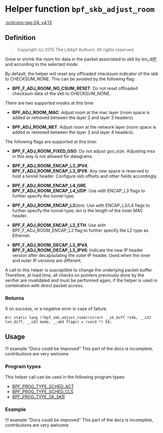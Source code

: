 # Helper function `bpf_skb_adjust_room`

<!-- [FEATURE_TAG](bpf_skb_adjust_room) -->
[:octicons-tag-24: v4.13](https://github.com/torvalds/linux/commit/2be7e212d5419a400d051c84ca9fdd083e5aacac)
<!-- [/FEATURE_TAG] -->

## Definition

> Copyright (c) 2015 The Libbpf Authors. All rights reserved.


<!-- [HELPER_FUNC_DEF] -->
Grow or shrink the room for data in the packet associated to _skb_ by _len_diff_, and according to the selected _mode_.

By default, the helper will reset any offloaded checksum indicator of the skb to CHECKSUM_NONE. This can be avoided by the following flag:

* **BPF_F_ADJ_ROOM_NO_CSUM_RESET**: Do not reset offloaded
  checksum data of the skb to CHECKSUM_NONE.

There are two supported modes at this time:

* **BPF_ADJ_ROOM_MAC**: Adjust room at the mac layer
  (room space is added or removed between the layer 2 and   layer 3 headers).

* **BPF_ADJ_ROOM_NET**: Adjust room at the network layer
  (room space is added or removed between the layer 3 and   layer 4 headers).

The following flags are supported at this time:

* **BPF_F_ADJ_ROOM_FIXED_GSO**: Do not adjust gso_size.
  Adjusting mss in this way is not allowed for datagrams.

* **BPF_F_ADJ_ROOM_ENCAP_L3_IPV4**,
  **BPF_F_ADJ_ROOM_ENCAP_L3_IPV6**:   Any new space is reserved to hold a tunnel header.   Configure skb offsets and other fields accordingly.

* **BPF_F_ADJ_ROOM_ENCAP_L4_GRE**,
  **BPF_F_ADJ_ROOM_ENCAP_L4_UDP**:   Use with ENCAP_L3 flags to further specify the tunnel type.

* **BPF_F_ADJ_ROOM_ENCAP_L2**(_len_):
  Use with ENCAP_L3/L4 flags to further specify the tunnel   type; _len_ is the length of the inner MAC header.

* **BPF_F_ADJ_ROOM_ENCAP_L2_ETH**:
  Use with BPF_F_ADJ_ROOM_ENCAP_L2 flag to further specify the   L2 type as Ethernet.

* **BPF_F_ADJ_ROOM_DECAP_L3_IPV4**,
  **BPF_F_ADJ_ROOM_DECAP_L3_IPV6**:   Indicate the new IP header version after decapsulating the outer   IP header. Used when the inner and outer IP versions are different.

A call to this helper is susceptible to change the underlying packet buffer. Therefore, at load time, all checks on pointers previously done by the verifier are invalidated and must be performed again, if the helper is used in combination with direct packet access.

### Returns

0 on success, or a negative error in case of failure.

`#!c static long (*bpf_skb_adjust_room)(struct __sk_buff *skb, __s32 len_diff, __u32 mode, __u64 flags) = (void *) 50;`
<!-- [/HELPER_FUNC_DEF] -->

## Usage

!!! example "Docs could be improved"
    This part of the docs is incomplete, contributions are very welcome

### Program types

This helper call can be used in the following program types:

<!-- DO NOT EDIT MANUALLY -->
<!-- [HELPER_FUNC_PROG_REF] -->
 * [BPF_PROG_TYPE_SCHED_ACT](../program-type/BPF_PROG_TYPE_SCHED_ACT.md)
 * [BPF_PROG_TYPE_SCHED_CLS](../program-type/BPF_PROG_TYPE_SCHED_CLS.md)
 * [BPF_PROG_TYPE_SK_SKB](../program-type/BPF_PROG_TYPE_SK_SKB.md)
<!-- [/HELPER_FUNC_PROG_REF] -->

### Example

!!! example "Docs could be improved"
    This part of the docs is incomplete, contributions are very welcome
